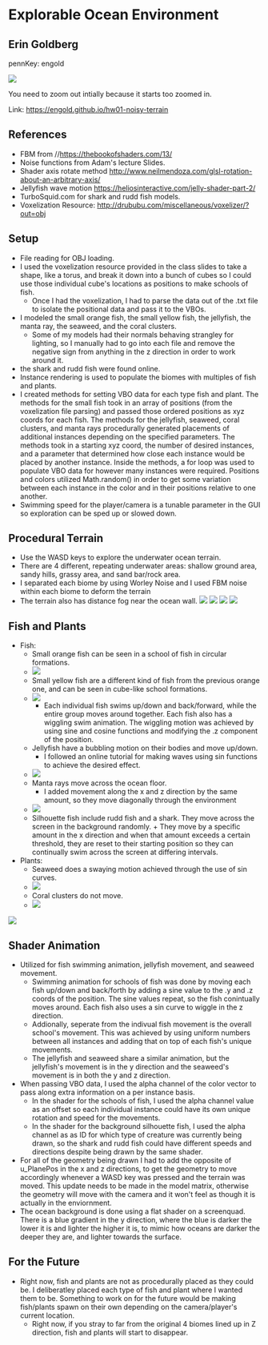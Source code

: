 # Explorable Ocean Environment

## Erin Goldberg
pennKey: engold

![](p8.png)

You need to zoom out intially because it starts too zoomed in.

Link: https://engold.github.io/hw01-noisy-terrain

## References
- FBM from //https://thebookofshaders.com/13/
- Noise functions from Adam's lecture Slides.
- Shader axis rotate method http://www.neilmendoza.com/glsl-rotation-about-an-arbitrary-axis/
- Jellyfish wave motion https://heliosinteractive.com/jelly-shader-part-2/
- TurboSquid.com for shark and rudd fish models.
- Voxelization Resource: http://drububu.com/miscellaneous/voxelizer/?out=obj

## Setup
- File reading for OBJ loading.
- I used the voxelization resource provided in the class slides to take a shape, like a torus, and break it down into a bunch of cubes so I could use those individual cube's locations as positions to make schools of fish.
    + Once I had the voxelization, I had to parse the data out of the .txt file to isolate the positional data and pass it to the VBOs.
- I modeled the small orange fish, the small yellow fish, the jellyfish, the manta ray, the seaweed, and the coral clusters.
    + Some of my models had their normals behaving strangley for lighting, so I manually had to go into each file and remove the negative sign from anything in the z direction in order to work around it.
- the shark and rudd fish were found online. 
- Instance rendering is used to populate the biomes with multiples of fish and plants.
- I created methods for setting VBO data for each type fish and plant. The methods for the small fish took in an array of positions (from the voxelization file parsing) and passed those ordered positions as xyz coords for each fish. The methods for the jellyfish, seaweed, coral clusters, and manta rays procedurally generated placements of additional instances depending on the specified parameters. The methods took in a starting xyz coord, the number of desired instances, and a parameter that determined how close each instance would be placed by another instance. Inside the methods, a for loop was used to populate VBO data for however many instances were required. Positions and colors utilized Math.random() in order to get some variation between each instance in the color and in their positions relative to one another.
- Swimming speed for the player/camera is a tunable parameter in the GUI so exploration can be sped up or slowed down.
    

## Procedural Terrain
  - Use the WASD keys to explore the underwater ocean terrain.
  - There are 4 different, repeating underwater areas: shallow ground area, sandy hills, grassy area, and sand bar/rock area.
  - I separated each biome by using Worley Noise and I used FBM noise within each biome to deform the terrain
  - The terrain also has distance fog near the ocean wall.
![](terrain1.png)
![](terrain2.png)
![](terrain3.png)
![](terrain4.png)

## Fish and Plants
- Fish:
    - Small orange fish can be seen in a school of fish in circular formations. 
    - ![](p1.png)
    - Small yellow fish are a different kind of fish from the previous orange one, and can be seen in cube-like school formations.
    - ![](p3.png)
        + Each individual fish swims up/down and back/forward, while the entire group moves around together. Each fish also has a wiggling swim animation. The wiggling motion was achieved by using sine and cosine functions and modifying the .z component of the position.
    - Jellyfish have a bubbling motion on their bodies and move up/down.
        + I followed an online tutorial for making waves using sin functions to achieve the desired effect.
    - ![](p4_2.png)
    - Manta rays move across the ocean floor.
        + I added movement along the x and z direction by the same amount, so they move diagonally through the environment
    - ![](p2.png)
    - Silhouette fish include rudd fish and a shark. They move across the screen in the background randomly.
            + They move by a specific amount in the x direction and when that amount exceeds a certain threshold, they are reset to their starting position so they can continually swim across the screen at differing intervals.
- Plants:   
    - Seaweed does a swaying motion achieved through the use of sin curves.
    - ![](p8.png)
    - Coral clusters do not move.
    - ![](p5.png)
    
![](p6.png)

## Shader Animation
- Utilized for fish swimming animation, jellyfish movement, and seaweed movement.
    + Swimming animation for schools of fish was done by moving each fish up/down and back/forth by adding a sine value to the .y and .z coords of the position. The sine values repeat, so the fish conintually moves around. Each fish also uses a sin curve to wiggle in the z direction.
    + Addionally, seperate from the indivual fish movement is the overall school's movement. This was achieved by using uniform numbers between all instances and adding that on top of each fish's unique movements.
    + The jellyfish and seaweed share a similar animation, but the jellyfish's movement is in the y direction and the seaweed's movement is in both the y and z direction. 
- When passing VBO data, I used the alpha channel of the color vector to pass along extra information on a per instance basis.
    + In the shader for the schools of fish, I used the alpha channel value as an offset so each individual instance could have its own unique rotation and speed for the movements.
    + In the shader for the background silhouette fish, I used the alpha channel as as ID for which type of creature was currently being drawn, so the shark and rudd fish could have different speeds and directions despite being drawn by the same shader.
- For all of the geometry being drawn I had to add the opposite of u_PlanePos in the x and z directions, to get the geometry to move accordingly whenever a WASD key was pressed and the terrain was moved. This update needs to be made in the model matrix, otherwise the geometry will move with the camera and it won't feel as though it is actually in the enviornment.
- The ocean background is done using a flat shader on a screenquad. There is a blue gradient in the y direction, where the blue is darker the lower it is and lighter the higher it is, to mimic how oceans are darker the deeper they are, and lighter towards the surface.

## For the Future
- Right now, fish and plants are not as procedurally placed as they could be. I deliberatley placed each type of fish and plant where I wanted them to be. Something to work on for the future would be making fish/plants spawn on their own depending on the camera/player's current location. 
    + Right now, if you stray to far from the original 4 biomes lined up in Z direction, fish and plants will start to disappear.



